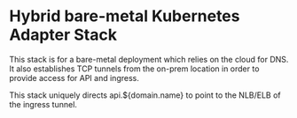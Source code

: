 # Hybrid bare-metal Kubernetes Adapter Stack


This stack is for a bare-metal deployment which relies on the cloud for DNS. It also establishes TCP tunnels from the on-prem location in order to provide access for API and ingress. 

This stack uniquely directs api.${domain.name} to point to the NLB/ELB of the ingress tunnel. 
